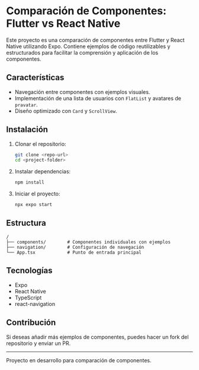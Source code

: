 # Comparación de Componentes: Flutter vs React Native

Este proyecto es una comparación de componentes entre Flutter y React Native utilizando Expo. Contiene ejemplos de código reutilizables y estructurados para facilitar la comprensión y aplicación de los componentes.

## Características
- Navegación entre componentes con ejemplos visuales.
- Implementación de una lista de usuarios con `FlatList` y avatares de `pravatar`.
- Diseño optimizado con `Card` y `ScrollView`.

## Instalación
1. Clonar el repositorio:
   ```sh
   git clone <repo-url>
   cd <project-folder>
   ```
2. Instalar dependencias:
   ```sh
   npm install
   ```
3. Iniciar el proyecto:
   ```sh
   npx expo start
   ```

## Estructura
```
/
├── components/        # Componentes individuales con ejemplos
├── navigation/        # Configuración de navegación
└── App.tsx            # Punto de entrada principal
```

## Tecnologías
- Expo
- React Native
- TypeScript
- react-navigation

## Contribución
Si deseas añadir más ejemplos de componentes, puedes hacer un fork del repositorio y enviar un PR.

---
Proyecto en desarrollo para comparación de componentes.


